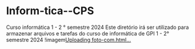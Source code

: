 # Inform-tica--CPS
Curso informática 1 - 2 ° semestre 2024
Este diretório irá ser utilizado para armazenar arquivos e tarefas do curso de informática de GPI 1 - 2° semestre 2024 
!imagem[Uploading foto-com.html…]()
